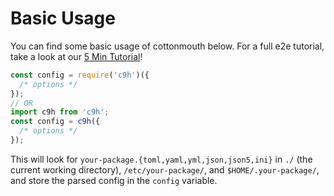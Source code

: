 # Basic Usage

You can find some basic usage of cottonmouth below. For a full e2e tutorial, take a look at our [5 Min Tutorial](/docs/tutorial/)!

```js
const config = require('c9h')({
  /* options */
});
// OR
import c9h from 'c9h';
const config = c9h({
  /* options */
});
```

This will look for `your-package.{toml,yaml,yml,json,json5,ini}` in `./` (the current working directory), `/etc/your-package/`, and `$HOME/.your-package/`, and store the parsed config in the `config` variable.